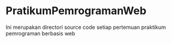 # PratikumPemrogramanWeb
Ini merupakan directori source code setiap pertemuan praktikum pemrograman berbasis web
